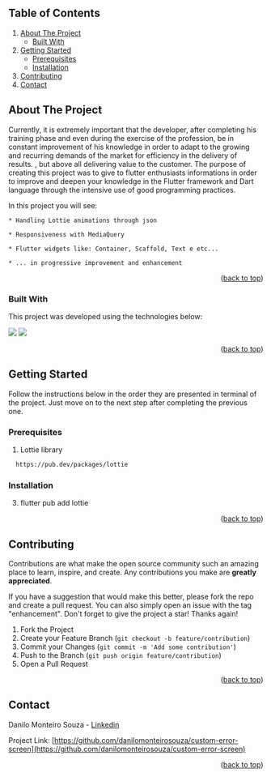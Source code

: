 <a name="readme-top"></a>

<!-- TABLE OF CONTENTS -->
  ## Table of Contents
  <ol>
    <li>
      <a href="#about-the-project">About The Project</a>
      <ul>
        <li><a href="#built-with">Built With</a></li>
      </ul>
    </li>
    <li>
      <a href="#getting-started">Getting Started</a>
      <ul>
        <li><a href="#prerequisites">Prerequisites</a></li>
        <li><a href="#installation">Installation</a></li>
      </ul>
    </li>
    <li><a href="#contributing">Contributing</a></li>
    <li><a href="#contact">Contact</a></li>
  </ol>


<!-- ABOUT THE PROJECT -->
## About The Project

Currently, it is extremely important that the developer, after completing his training phase and even during the exercise of the profession, be in constant improvement of his knowledge in order to adapt to the growing and recurring demands of the market for efficiency in the delivery of results. , but above all delivering value to the customer. The purpose of creating this project was to give to flutter enthusiasts informations in order to improve and deepen your knowledge in the Flutter framework and Dart language through the intensive use of good programming practices.

In this project you will see:

    * Handling Lottie animations through json

    * Responsiveness with MediaQuery
    
    * Flutter widgets like: Container, Scaffold, Text e etc...
    
    * ... in progressive improvement and enhancement

<p align="right">(<a href="#readme-top">back to top</a>)</p>

### Built With

This project was developed using the technologies below:

<img src="https://img.shields.io/badge/Dart-0175C2?style=for-the-badge&logo=dart&logoColor=white"/> <img src="https://img.shields.io/badge/Flutter-02569B?style=for-the-badge&logo=flutter&logoColor=white"/>

<p align="right">(<a href="#readme-top">back to top</a>)</p>

<!-- GETTING STARTED -->
## Getting Started

Follow the instructions below in the order they are presented in terminal of the project. Just move on to the next step after completing the previous one.

### Prerequisites

1. Lottie library

```sh
  https://pub.dev/packages/lottie
  ```

### Installation

3. flutter pub add lottie

<p align="right">(<a href="#readme-top">back to top</a>)</p>


<!-- CONTRIBUTING -->
## Contributing

Contributions are what make the open source community such an amazing place to learn, inspire, and create. Any contributions you make are **greatly appreciated**.

If you have a suggestion that would make this better, please fork the repo and create a pull request. You can also simply open an issue with the tag "enhancement".
Don't forget to give the project a star! Thanks again!

1. Fork the Project
2. Create your Feature Branch (`git checkout -b feature/contribution`)
3. Commit your Changes (`git commit -m 'Add some contribution'`)
4. Push to the Branch (`git push origin feature/contribution`)
5. Open a Pull Request

<p align="right">(<a href="#readme-top">back to top</a>)</p>


<!-- CONTACT -->
## Contact

Danilo Monteiro Souza - [Linkedin](linkedin.com/in/danilo-monteiro-souza-m-sc-771131a9)

Project Link: [https://github.com/danilomonteirosouza/custom-error-screen](https://github.com/danilomonteirosouza/custom-error-screen)

<p align="right">(<a href="#readme-top">back to top</a>)</p>
